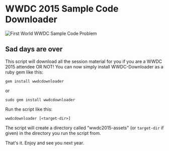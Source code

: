 # WWDC 2015 Sample Code Downloader

![First World WWDC Sample Code Problem](http://cdn.memegenerator.net/instances/400x/21928207.jpg)

## Sad days are over

This script will download all the session material for you if you are a WWDC 2015 attendee OR NOT!
You can now simply install WWDC-Downloader as a ruby gem like this:

    gem install wwdcdownloader

or

    sudo gem install wwdcdownloader

Run the script like this: 

    wwdcdownloader [<target-dir>]

The script will create a directory called "wwdc2015-assets" (or `target-dir` if given) in the directory you run the script from.

That's it. Enjoy and see you next year.
